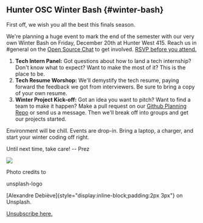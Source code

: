 Hunter OSC Winter Bash {#winter-bash}
----------------------

First off, we wish you all the best this finals season.

We\'re planning a huge event to mark the end of the semester with our
very own Winter Bash on Friday, December 20th at Hunter West 415. Reach
us in \#general on the [Open Source Chat](bit.ly/HOSCchat) to get
involved. [RSVP before you attend.](https://forms.gle/tMREctFxiQioz9CT7)

1.  **Tech Intern Panel:** Got questions about how to land a tech
    internship? Don\'t know what to expect? Want to make the most of it?
    This is the place to be.
2.  **Tech Resume Worshop:** We\'ll demystify the tech resume, paying
    forward the feedback we got from interviewers. Be sure to bring a
    copy of your own resume.
3.  **Winter Project Kick-off:** Got an idea you want to pitch? Want to
    find a team to make it happen? Make a pull request on our [Github
    Planning Repo](https://github.com/Hunter-Open-Source-Club/Planning)
    or send us a message. Then we\'ll break off into groups and get our
    projects started.

Environment will be chill. Events are drop-in. Bring a laptop, a
charger, and start your winter coding off right.

Until next time, take care! \-- Prez

![](https://raw.githubusercontent.com/Hunter-Open-Source-Club/Planning/master/2019-Winter-Bash.jpg)

Photo credits to

unsplash-logo

[Alexandre Debiève]{style="display:inline-block;padding:2px 3px"} on
Unsplash.

[Unsubscribe here.](%5Bunsubscribe%5D)
